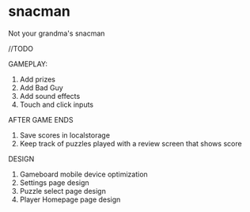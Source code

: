 # snacman

Not your grandma's snacman

//TODO

GAMEPLAY:
1. Add prizes
2. Add Bad Guy
3. Add sound effects
4. Touch and click inputs

AFTER GAME ENDS
1. Save scores in localstorage
2. Keep track of puzzles played with a review screen that shows score

DESIGN
1. Gameboard mobile device optimization
2. Settings page design
3. Puzzle select page design
4. Player Homepage page design